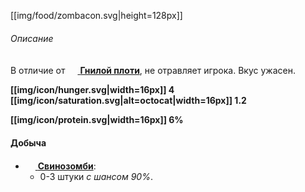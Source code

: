 [[img/food/zombacon.svg|height=128px]]

###### Описание
В отличие от [<img src="https://gamepedia.cursecdn.com/minecraft_gamepedia/f/f6/Rotten_Flesh.png" width="16"> **Гнилой плоти**](https://github.com/SoSeDiK-Universe/Wiki/wiki/Гнилая-плоть), не отравляет игрока. Вкус ужасен.

**[[img/icon/hunger.svg|width=16px]] 4 [[img/icon/saturation.svg|alt=octocat|width=16px]] 1.2**

**[[img/icon/protein.svg|width=16px]] 6%**

#### Добыча
- [<img src="https://gamepedia.cursecdn.com/minecraft_gamepedia/0/09/Zombie_Pigman.png" width="16"> **Свинозомби**](https://github.com/SoSeDiK-Universe/Wiki/wiki/Свинозомби):
  - 0-3 штуки _с шансом 90%_.